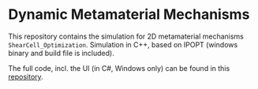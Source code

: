 # Dynamic Metamaterial Mechanisms

This repository contains the simulation for 2D metamaterial mechanisms ``ShearCell_Optimization``. 
Simulation in C++, based on IPOPT (windows binary and build file is included).


The full code, incl. the UI (in C#, Windows only) can be found in this [repository](https://github.com/alexiiion/2018-MetamaterialMechanismsOptimization).

